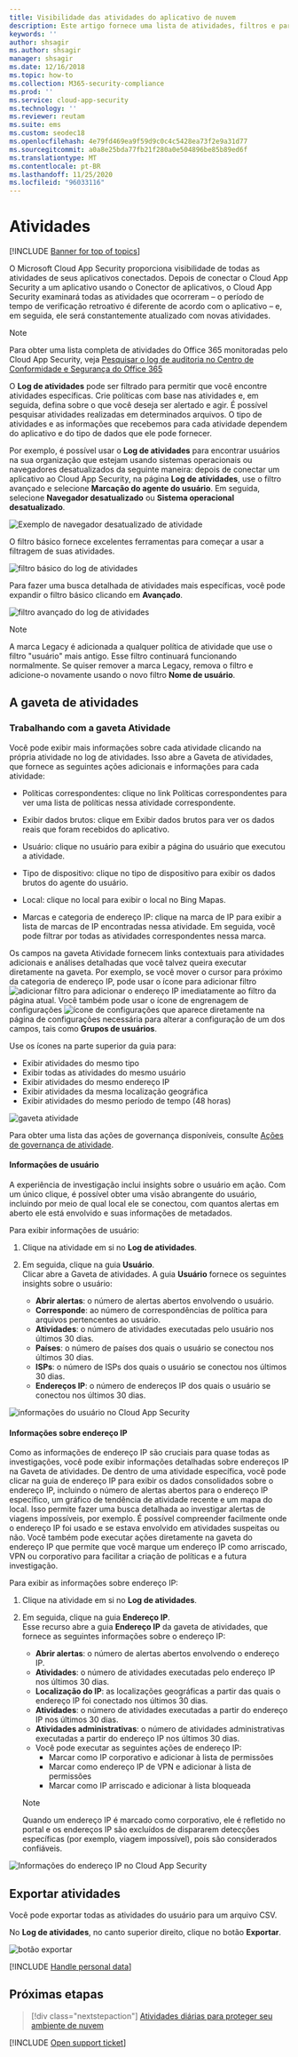 ```yaml
---
title: Visibilidade das atividades do aplicativo de nuvem
description: Este artigo fornece uma lista de atividades, filtros e parâmetros de correspondência que podem ser aplicados às políticas de atividade.
keywords: ''
author: shsagir
ms.author: shsagir
manager: shsagir
ms.date: 12/16/2018
ms.topic: how-to
ms.collection: M365-security-compliance
ms.prod: ''
ms.service: cloud-app-security
ms.technology: ''
ms.reviewer: reutam
ms.suite: ems
ms.custom: seodec18
ms.openlocfilehash: 4e79fd469ea9f59d9c0c4c5428ea73f2e9a31d77
ms.sourcegitcommit: a0a8e25bda77fb21f280a0e504896be85b89ed6f
ms.translationtype: MT
ms.contentlocale: pt-BR
ms.lasthandoff: 11/25/2020
ms.locfileid: "96033116"
---
```

# <a name="activities"></a>Atividades

[!INCLUDE [Banner for top of topics](includes/banner.md)]

O Microsoft Cloud App Security proporciona visibilidade de todas as atividades de seus aplicativos conectados. Depois de conectar o Cloud App Security a um aplicativo usando o Conector de aplicativos, o Cloud App Security examinará todas as atividades que ocorreram – o período de tempo de verificação retroativo é diferente de acordo com o aplicativo – e, em seguida, ele será constantemente atualizado com novas atividades.

> [!NOTE]
> Para obter uma lista completa de atividades do Office 365 monitoradas pelo Cloud App Security, veja [Pesquisar o log de auditoria no Centro de Conformidade e Segurança do Office 365](https://support.office.com/article/Search-the-audit-log-in-the-Office-365-Security-Compliance-Center-0d4d0f35-390b-4518-800e-0c7ec95e946c?ui=en-US&rs=en-US&ad=US#ID0EABAAA=Audited_activities)

O **Log de atividades** pode ser filtrado para permitir que você encontre atividades específicas. Crie políticas com base nas atividades e, em seguida, defina sobre o que você deseja ser alertado e agir. É possível pesquisar atividades realizadas em determinados arquivos. O tipo de atividades e as informações que recebemos para cada atividade dependem do aplicativo e do tipo de dados que ele pode fornecer.

Por exemplo, é possível usar o **Log de atividades** para encontrar usuários na sua organização que estejam usando sistemas operacionais ou navegadores desatualizados da seguinte maneira: depois de conectar um aplicativo ao Cloud App Security, na página **Log de atividades**, use o filtro avançado e selecione **Marcação do agente do usuário**. Em seguida, selecione **Navegador desatualizado** ou **Sistema operacional desatualizado**.

![Exemplo de navegador desatualizado de atividade](media/activity-example-outdated.png)

O filtro básico fornece excelentes ferramentas para começar a usar a filtragem de suas atividades.

![filtro básico do log de atividades](media/activity-log-filter-basic.png)

Para fazer uma busca detalhada de atividades mais específicas, você pode expandir o filtro básico clicando em **Avançado**.

![filtro avançado do log de atividades](media/activity-log-filter-advanced.png)

> [!NOTE]
> A marca Legacy é adicionada a qualquer política de atividade que use o filtro "usuário" mais antigo. Esse filtro continuará funcionando normalmente. Se quiser remover a marca Legacy, remova o filtro e adicione-o novamente usando o novo filtro **Nome de usuário**.

## <a name="the-activity-drawer"></a>A gaveta de atividades

### <a name="working-with-the-activity-drawer"></a>Trabalhando com a gaveta Atividade

Você pode exibir mais informações sobre cada atividade clicando na própria atividade no log de atividades. Isso abre a Gaveta de atividades, que fornece as seguintes ações adicionais e informações para cada atividade:
- Políticas correspondentes: clique no link Políticas correspondentes para ver uma lista de políticas nessa atividade correspondente.

- Exibir dados brutos: clique em Exibir dados brutos para ver os dados reais que foram recebidos do aplicativo.

- Usuário: clique no usuário para exibir a página do usuário que executou a atividade.

- Tipo de dispositivo: clique no tipo de dispositivo para exibir os dados brutos do agente do usuário.

- Local: clique no local para exibir o local no Bing Mapas.

- Marcas e categoria de endereço IP: clique na marca de IP para exibir a lista de marcas de IP encontradas nessa atividade. Em seguida, você pode filtrar por todas as atividades correspondentes nessa marca.

Os campos na gaveta Atividade fornecem links contextuais para atividades adicionais e análises detalhadas que você talvez queira executar diretamente na gaveta. Por exemplo, se você mover o cursor para próximo da categoria de endereço IP, pode usar o ícone para adicionar filtro ![adicionar filtro](media/add-to-filter-icon.png) para adicionar o endereço IP imediatamente ao filtro da página atual. Você também pode usar o ícone de engrenagem de configurações ![ícone de configurações](media/contextual-settings-icon.png) que aparece diretamente na página de configurações necessária para alterar a configuração de um dos campos, tais como **Grupos de usuários**.

Use os ícones na parte superior da guia para:
- Exibir atividades do mesmo tipo
- Exibir todas as atividades do mesmo usuário
- Exibir atividades do mesmo endereço IP
- Exibir atividades da mesma localização geográfica
- Exibir atividades do mesmo período de tempo (48 horas)

![gaveta atividade](media/activity-drawer.png "gaveta atividade")

Para obter uma lista das ações de governança disponíveis, consulte [Ações de governança de atividade](governance-actions.md#activity-governance-actions).

#### <a name="user-insights"></a>Informações de usuário

A experiência de investigação inclui insights sobre o usuário em ação. Com um único clique, é possível obter uma visão abrangente do usuário, incluindo por meio de qual local ele se conectou, com quantos alertas em aberto ele está envolvido e suas informações de metadados.

Para exibir informações de usuário:

1. Clique na atividade em si no **Log de atividades**.

2. Em seguida, clique na guia **Usuário**.  
Clicar abre a Gaveta de atividades. A guia **Usuário** fornece os seguintes insights sobre o usuário:
    - **Abrir alertas**: o número de alertas abertos envolvendo o usuário.
    - **Corresponde**: ao número de correspondências de política para arquivos pertencentes ao usuário.
    - **Atividades**: o número de atividades executadas pelo usuário nos últimos 30 dias.
    - **Países**: o número de países dos quais o usuário se conectou nos últimos 30 dias.
    - **ISPs**: o número de ISPs dos quais o usuário se conectou nos últimos 30 dias.
    - **Endereços IP**: o número de endereços IP dos quais o usuário se conectou nos últimos 30 dias.

![informações do usuário no Cloud App Security](media/user-insights.png)

#### <a name="ip-address-insights"></a>Informações sobre endereço IP

Como as informações de endereço IP são cruciais para quase todas as investigações, você pode exibir informações detalhadas sobre endereços IP na Gaveta de atividades. De dentro de uma atividade específica, você pode clicar na guia de endereço IP para exibir os dados consolidados sobre o endereço IP, incluindo o número de alertas abertos para o endereço IP específico, um gráfico de tendência de atividade recente e um mapa do local. Isso permite fazer uma busca detalhada ao investigar alertas de viagens impossíveis, por exemplo. É possível compreender facilmente onde o endereço IP foi usado e se estava envolvido em atividades suspeitas ou não. Você também pode executar ações diretamente na gaveta do endereço IP que permite que você marque um endereço IP como arriscado, VPN ou corporativo para facilitar a criação de políticas e a futura investigação.

Para exibir as informações sobre endereço IP:

1. Clique na atividade em si no **Log de atividades**.

2. Em seguida, clique na guia **Endereço IP**.  
Esse recurso abre a guia **Endereço IP** da gaveta de atividades, que fornece as seguintes informações sobre o endereço IP:
    - **Abrir alertas**: o número de alertas abertos envolvendo o endereço IP.
    - **Atividades**: o número de atividades executadas pelo endereço IP nos últimos 30 dias.
    - **Localização do IP**: as localizações geográficas a partir das quais o endereço IP foi conectado nos últimos 30 dias.
    - **Atividades**: o número de atividades executadas a partir do endereço IP nos últimos 30 dias.
    - **Atividades administrativas**: o número de atividades administrativas executadas a partir do endereço IP nos últimos 30 dias.
    - Você pode executar as seguintes ações de endereço IP:
        - Marcar como IP corporativo e adicionar à lista de permissões
        - Marcar como endereço IP de VPN e adicionar à lista de permissões
        - Marcar como IP arriscado e adicionar à lista bloqueada

   >[!NOTE]
   > Quando um endereço IP é marcado como corporativo, ele é refletido no portal e os endereços IP são excluídos de dispararem detecções específicas (por exemplo, viagem impossível), pois são considerados confiáveis.

![Informações do endereço IP no Cloud App Security](media/ip-address-insights.png)

## <a name="export-activities"></a>Exportar atividades <a name="export"></a>

Você pode exportar todas as atividades do usuário para um arquivo CSV.

No **Log de atividades**, no canto superior direito, clique no botão **Exportar**.

![botão exportar](media/export-button.png)

[!INCLUDE [Handle personal data](../includes/gdpr-intro-sentence.md)]

## <a name="next-steps"></a>Próximas etapas

> [!div class="nextstepaction"]
> [Atividades diárias para proteger seu ambiente de nuvem](daily-activities-to-protect-your-cloud-environment.md)

[!INCLUDE [Open support ticket](includes/support.md)]
